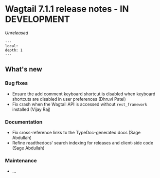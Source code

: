# Wagtail 7.1.1 release notes - IN DEVELOPMENT

_Unreleased_

```{contents}
---
local:
depth: 1
---
```

## What's new

### Bug fixes

 * Ensure the add comment keyboard shortcut is disabled when keyboard shortcuts are disabled in user preferences (Dhruvi Patel)
 * Fix crash when the Wagtail API is accessed without `rest_framework` installed (Vijay Raj)

### Documentation

 * Fix cross-reference links to the TypeDoc-generated docs (Sage Abdullah)
 * Refine readthedocs' search indexing for releases and client-side code (Sage Abdullah)

### Maintenance

 * ...
